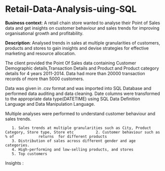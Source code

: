# Retail-Data-Analysis-uing-SQL

**Business context**:  A retail chain store wanted to analyse their Point of Sales data and get insights on customer behaviour and sales trends for improving organisational growth and profitability.

**Description**: Analysed trends in sales at multiple granularities of customers, products and stores to gain insights and devise strategies for effective marketing and resource allocation.

The client provided the Point Of Sales data containing Customer Demographic details,Transaction Details and Product and Product category details for 4 years 2011-2014. Data had  more than 20000 transaction records of more than 5000 customers.

Data was given in .csv format and was imported into SQL Database and performed data auditing and data cleaning. Date columns were transformed to the appropriate data type(DATETIME) using SQL Data Definition Language and Data Manipulation Language.

Multiple analyses were performed to understand customer behaviour and sales trends.

       1. Sales trends at multiple granularities such as City, Product Category, Store type, Store etc  		2. Customer behaviour such as % of           returns  for different products
       3. Distribution of sales across different gender and age categories.
       4. High-performing and low-selling products, and stores
       5. Top customers


Insights : 
